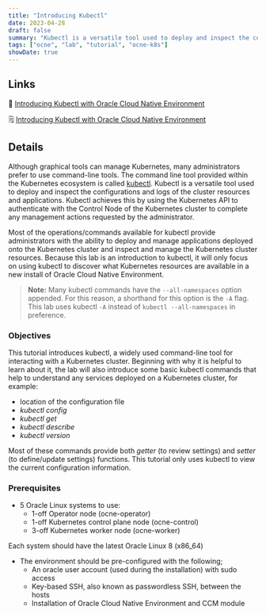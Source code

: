 ```yaml
---
title: "Introducing Kubectl"
date: 2023-04-28
draft: false
summary: "Kubectl is a versatile tool used to deploy and inspect the configurations and logs of the cluster resources and applications."
tags: ["ocne", "lab", "tutorial", "ocne-k8s"]
showDate: true
---
```


## Links

:crescent_moon: [Introducing Kubectl with Oracle Cloud Native Environment](https://luna.oracle.com/lab/6c65a513-b161-47d2-b45c-92ca02e38dc0)

:spiral_notepad: [Introducing Kubectl with Oracle Cloud Native Environment](https://docs.oracle.com/en/learn/ocne-kubectl-intro)

## Details

Although graphical tools can manage Kubernetes, many administrators prefer to use command-line tools. The command line tool provided within the Kubernetes ecosystem is called [kubectl](https://kubernetes.io/docs/reference/kubectl/kubectl/). Kubectl is a versatile tool used to deploy and inspect the configurations and logs of the cluster resources and applications. Kubectl achieves this by using the Kubernetes API to authenticate with the Control Node of the Kubernetes cluster to complete any management actions requested by the administrator.

Most of the operations/commands available for kubectl provide administrators with the ability to deploy and manage applications deployed onto the Kubernetes cluster and inspect and manage the Kubernetes cluster resources. Because this lab is an introduction to kubectl, it will only focus on using kubectl to discover what Kubernetes resources are available in a new install of Oracle Cloud Native Environment.

> **Note:** Many kubectl commands have the `--all-namespaces` option appended. For this reason, a shorthand for this option is the `-A` flag. This lab uses kubectl `-A` instead of `kubectl --all-namespaces` in preference.

### Objectives

This tutorial introduces kubectl, a widely used command-line tool for interacting with a Kubernetes cluster. Beginning with why it is helpful to learn about it, the lab will also introduce some basic kubectl commands that help to understand any services deployed on a Kubernetes cluster, for example:

- location of the configuration file
- _kubectl config_
- _kubectl get_
- _kubectl describe_
- _kubectl version_

Most of these commands provide both _getter_ (to review settings) and _setter_ (to define/update settings) functions. This tutorial only uses kubectl to view the current configuration information.

### Prerequisites

- 5 Oracle Linux systems to use:
  - 1-off Operator node (ocne-operator)
  - 1-off Kubernetes control plane node (ocne-control)
  - 3-off Kubernetes worker node (ocne-worker)

Each system should have the latest Oracle Linux 8 (x86_64)

- The environment should be pre-configured with the following;
  - An oracle user account (used during the installation) with sudo access
  - Key-based SSH, also known as passwordless SSH, between the hosts
  - Installation of Oracle Cloud Native Environment and CCM module
